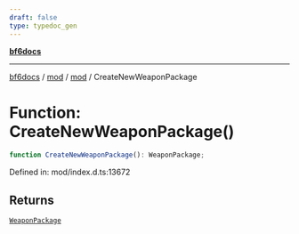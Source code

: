 ```yaml
---
draft: false
type: typedoc_gen
---
```


[**bf6docs**](../../../_index.md)

***

[bf6docs](../../../_index.md) / [mod](../../_index.md) / [mod](../_index.md) / CreateNewWeaponPackage

# Function: CreateNewWeaponPackage()

```ts
function CreateNewWeaponPackage(): WeaponPackage;
```

Defined in: mod/index.d.ts:13672

## Returns

[`WeaponPackage`](../WeaponPackage/_index.md)
